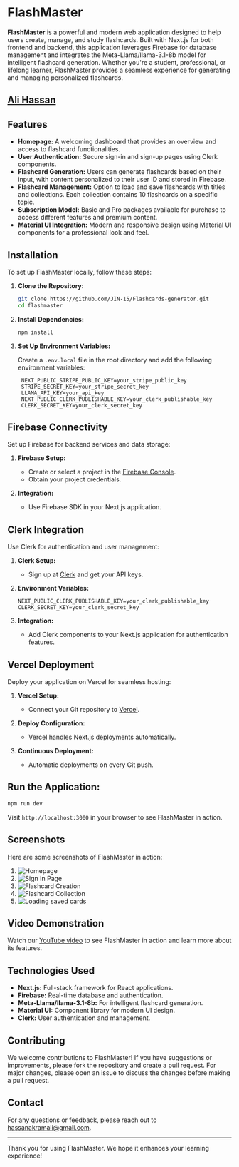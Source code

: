 
# FlashMaster

**FlashMaster** is a powerful and modern web application designed to help users create, manage, and study flashcards. Built with Next.js for both frontend and backend, this application leverages Firebase for database management and integrates the Meta-Llama/llama-3.1-8b model for intelligent flashcard generation. Whether you're a student, professional, or lifelong learner, FlashMaster provides a seamless experience for generating and managing personalized flashcards.

## [Ali Hassan](https://www.linkedin.com/in/ali-hassan-08b306226/)

## Features

- **Homepage:** A welcoming dashboard that provides an overview and access to flashcard functionalities.
- **User Authentication:** Secure sign-in and sign-up pages using Clerk components.
- **Flashcard Generation:** Users can generate flashcards based on their input, with content personalized to their user ID and stored in Firebase.
- **Flashcard Management:** Option to load and save flashcards with titles and collections. Each collection contains 10 flashcards on a specific topic.
- **Subscription Model:** Basic and Pro packages available for purchase to access different features and premium content.
- **Material UI Integration:** Modern and responsive design using Material UI components for a professional look and feel.

## Installation

To set up FlashMaster locally, follow these steps:

1. **Clone the Repository:**

   ```bash
   git clone https://github.com/JIN-15/Flashcards-generator.git
   cd flashmaster
   ```

2. **Install Dependencies:**

   ```bash
   npm install
   ```

3. **Set Up Environment Variables:**

   Create a `.env.local` file in the root directory and add the following environment variables:

   ```
    NEXT_PUBLIC_STRIPE_PUBLIC_KEY=your_stripe_public_key
    STRIPE_SECRET_KEY=your_stripe_secret_key
    LLAMA_API_KEY=your_api_key
    NEXT_PUBLIC_CLERK_PUBLISHABLE_KEY=your_clerk_publishable_key
    CLERK_SECRET_KEY=your_clerk_secret_key
   ```

## Firebase Connectivity

Set up Firebase for backend services and data storage:

1. **Firebase Setup:**
   - Create or select a project in the [Firebase Console](https://console.firebase.google.com/).
   - Obtain your project credentials.

2. **Integration:**
   - Use Firebase SDK in your Next.js application.

## Clerk Integration

Use Clerk for authentication and user management:

1. **Clerk Setup:**
   - Sign up at [Clerk](https://clerk.dev/) and get your API keys.

2. **Environment Variables:**
   ```plaintext
   NEXT_PUBLIC_CLERK_PUBLISHABLE_KEY=your_clerk_publishable_key
   CLERK_SECRET_KEY=your_clerk_secret_key
   ```

3. **Integration:**
   - Add Clerk components to your Next.js application for authentication features.

## Vercel Deployment

Deploy your application on Vercel for seamless hosting:

1. **Vercel Setup:**
   - Connect your Git repository to [Vercel](https://vercel.com/dashboard).

2. **Deploy Configuration:**
   - Vercel handles Next.js deployments automatically.

3. **Continuous Deployment:**
   - Automatic deployments on every Git push.


## Run the Application:

   ```bash
   npm run dev
   ```

   Visit `http://localhost:3000` in your browser to see FlashMaster in action.

## Screenshots

Here are some screenshots of FlashMaster in action:

1. ![Homepage](/assets/home.png)
2. ![Sign In Page](/assets/signin.png)
3. ![Flashcard Creation](/assets/generate.png)
4. ![Flashcard Collection](/assets/saved.png)
5. ![Loading saved cards](/assets/load.png)

## Video Demonstration

Watch our [YouTube video](https://youtu.be/edQyPqgg4zY) to see FlashMaster in action and learn more about its features.

## Technologies Used

- **Next.js:** Full-stack framework for React applications.
- **Firebase:** Real-time database and authentication.
- **Meta-Llama/llama-3.1-8b:** For intelligent flashcard generation.
- **Material UI:** Component library for modern UI design.
- **Clerk:** User authentication and management.

## Contributing

We welcome contributions to FlashMaster! If you have suggestions or improvements, please fork the repository and create a pull request. For major changes, please open an issue to discuss the changes before making a pull request.

## Contact

For any questions or feedback, please reach out to [hassanakramali@gmail.com](mailto:hassanakramali@gmail.com).

---

Thank you for using FlashMaster. We hope it enhances your learning experience!